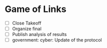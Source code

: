 # Game of Links

- [ ] Close Takeoff
- [ ] Organize final
- [ ] Publish analysis of results
- [ ] government: cyber: Update of the protocol